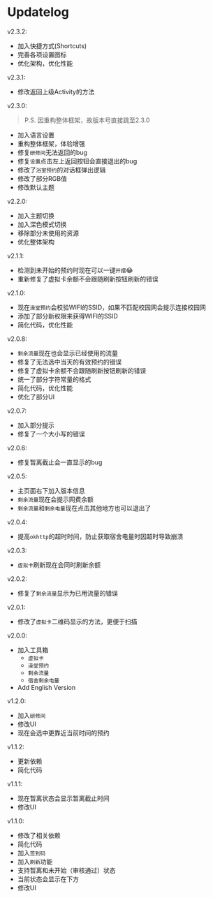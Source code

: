 # Updatelog

v2.3.2:
- 加入快捷方式(Shortcuts)
- 完善各项设置图标
- 优化架构，优化性能

v2.3.1:
- 修改返回上级Activity的方法

v2.3.0:
> P.S. 因重构整体框架，故版本号直接跳至2.3.0
- 加入语言设置
- 重构整体框架，体验增强
- 修复`研修间`无法返回的bug
- 修复`设置`点击左上返回按钮会直接退出的bug
- 修改了`浴室预约`的对话框弹出逻辑
- 修改了部分RGB值
- 修改默认主题

v2.2.0:
- 加入主题切换
- 加入深色模式切换
- 移除部分未使用的资源
- 优化整体架构

v2.1.1:
- 检测到未开始的预约时现在可以一键`开摆`:joy:
- 重新修复了虚拟卡余额不会跟随刷新按钮刷新的错误

v2.1.0:
- 现在`澡堂预约`会校验WIFI的SSID，如果不匹配校园网会提示连接校园网
- 添加了部分新权限来获得WIFI的SSID
- 简化代码，优化性能

v2.0.8:
- `剩余流量`现在也会显示已经使用的流量
- 修复了无法选中当天的有效预约的错误
- 修复了虚拟卡余额不会跟随刷新按钮刷新的错误
- 统一了部分字符常量的格式
- 简化代码，优化性能
- 优化了部分UI

v2.0.7:
- 加入部分提示
- 修复了一个大小写的错误

v2.0.6:
- 修复暂离截止会一直显示的bug

v2.0.5:
- 主页面右下加入版本信息
- `剩余流量`现在会提示网费余额
- `剩余流量`和`剩余电量`现在点击其他地方也可以退出了

v2.0.4:
- 提高`okhttp`的超时时间，防止获取宿舍电量时因超时导致崩溃

v2.0.3:
- `虚拟卡`刷新现在会同时刷新余额

v2.0.2:
- 修复了`剩余流量`显示为已用流量的错误

v2.0.1:
- 修改了`虚拟卡`二维码显示的方法，更便于扫描

v2.0.0:
- 加入工具箱
  - `虚拟卡`
  - `澡堂预约`
  - `剩余流量`
  - `宿舍剩余电量`
- Add English Version

v1.2.0:
- 加入`研修间`
- 修改UI
- 现在会选中更靠近当前时间的预约

v1.1.2:
- 更新依赖
- 简化代码

v1.1.1:
- 现在暂离状态会显示暂离截止时间
- 修改UI

v1.1.0:
- 修改了相关依赖
- 简化代码
- 加入`签到码`
- 加入`刷新`功能
- 支持暂离和未开始（审核通过）状态
- 当前状态会显示在下方
- 修改UI
